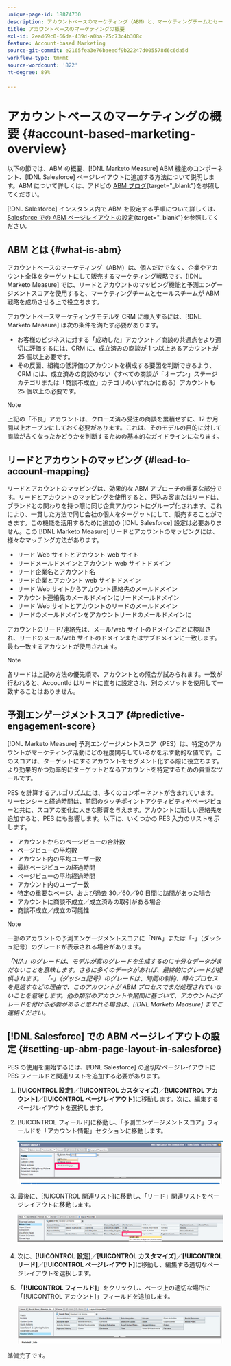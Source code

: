 ```yaml
---
unique-page-id: 18874730
description: アカウントベースのマーケティング（ABM）と、マーケティングチームとセールスチームが ABM 戦略を成功させるのに Adobe Marketo Measure がどのように役立つかについて説明します。
title: アカウントベースのマーケティングの概要
exl-id: 2ead69c0-66da-439d-a0ba-25c73c4b308c
feature: Account-based Marketing
source-git-commit: e2165fea3e76baeedf9b22247d005578d6c6da5d
workflow-type: tm+mt
source-wordcount: '822'
ht-degree: 89%

---
```


# アカウントベースのマーケティングの概要 {#account-based-marketing-overview}

以下の節では、ABM の概要、[!DNL Marketo Measure] ABM 機能のコンポーネント、[!DNL Salesforce] ページレイアウトに追加する方法について説明します。ABM について詳しくは、アドビの [ABM ブログ](https://business.adobe.com/jp/blog/basics/account-based-marketing){target="_blank"}を参照してください。

[!DNL Salesforce] インスタンス内で ABM を設定する手順について詳しくは、[Salesforce での ABM ページレイアウトの設定](/help/advanced-marketo-measure-features/account-based-marketing/account-based-marketing-overview.md#setting-up-abm-page-layout-in-salesforce){target="_blank"}を参照してください。

## ABM とは {#what-is-abm}

アカウントベースのマーケティング（ABM）は、個人だけでなく、企業やアカウント全体をターゲットにして販売するマーケティング戦略です。[!DNL Marketo Measure] では、リードとアカウントのマッピング機能と予測エンゲージメントスコアを使用すると、マーケティングチームとセールスチームが ABM 戦略を成功させる上で役立ちます。

アカウントベースマーケティングモデルを CRM に導入するには、[!DNL Marketo Measure] は次の条件を満たす必要があります。

* お客様のビジネスに対する「成功した」アカウント／商談の共通点をより適切に評価するには、CRM に、成立済みの商談が 1 つ以上あるアカウントが 25 個以上必要です。
* その反面、組織の低評価のアカウントを構成する要因を判断できるよう、CRM には、成立済みの商談のない（すべての商談が「オープン」ステージカテゴリまたは「商談不成立」カテゴリのいずれかにある）アカウントも 25 個以上の必要です。

>[!NOTE]
>
>上記の「不良」アカウントは、クローズ済み受注の商談を累積せずに、12 か月間以上オープンにしておく必要があります。これは、そのモデルの目的に対して商談が古くなったかどうかを判断するための基本的なガイドラインになります。

## リードとアカウントのマッピング {#lead-to-account-mapping}

リードとアカウントのマッピングは、効果的な ABM アプローチの重要な部分です。リードとアカウントのマッピングを使用すると、見込み客またはリードは、ブランドとの関わりを持つ際に同じ企業アカウントにグループ化されます。これにより、一貫した方法で同じ会社の個人をターゲットにして、販売することができます。この機能を活用するために追加の [!DNL Salesforce] 設定は必要ありません。この [!DNL Marketo Measure] リードとアカウントのマッピングには、様々なマッチング方法があります。

* リード Web サイトとアカウント web サイト
* リードメールドメインとアカウント web サイトドメイン
* リード企業名とアカウント名
* リード企業とアカウント web サイトドメイン
* リード Web サイトからアカウント連絡先のメールドメイン
* アカウント連絡先のメールドメインにリードメールドメイン
* リード Web サイトとアカウントのリードのメールドメイン
* リードのメールドメインをアカウントリードのメールドメインに

アカウントのリード/連絡先は、メール/web サイトのドメインごとに検証され、リードのメール/web サイトのドメインまたはサブドメインに一致します。 最も一致するアカウントが使用されます。

>[!NOTE]
>
>各リードは上記の方法の優先順で、アカウントとの照合が試みられます。一致が行われると、AccountId はリードに直ちに設定され、別のメソッドを使用して一致することはありません。

## 予測エンゲージメントスコア {#predictive-engagement-score}

[!DNL Marketo Measure] 予測エンゲージメントスコア（PES）は、特定のアカウントがマーケティング活動にどの程度関与しているかを示す動的な値です。このスコアは、ターゲットにするアカウントをセグメント化する際に役立ちます。より効果的かつ効率的にターゲットとなるアカウントを特定するための貴重なツールです。

PES を計算するアルゴリズムには、多くのコンポーネントが含まれています。リーセンシーと経過時間は、前回のタッチポイントアクティビティやページビューと共に、スコアの変化に大きな影響を与えます。アカウントに新しい連絡先を追加すると、PES にも影響します。以下に、いくつかの PES 入力のリストを示します。

* アカウントからのページビューの合計数
* ページビューの平均数
* アカウント内の平均ユーザー数
* 最終ページビューの経過時間
* ページビューの平均経過時間
* アカウント内のユーザー数
* 特定の重要なページ、および過去 30／60／90 日間に訪問があった場合
* アカウントに商談不成立／成立済みの取引がある場合
* 商談不成立／成立の可能性

>[!NOTE]
>
>一部のアカウントの予測エンゲージメントスコアに「N/A」または「-」（ダッシュ記号）のグレードが表示される場合があります。

_「N/A」のグレードは、モデルが真のグレードを生成するのに十分なデータがまだないことを意味します。さらに多くのデータがあれば、最終的にグレードが提供されます。_
_「-」（ダッシュ記号）のグレードは、時間の制約、時々プロセスを見逃すなどの理由で、このアカウントが ABM プロセスでまだ処理されていないことを意味します。他の類似のアカウントや期間に基づいて、アカウントにグレードを付ける必要があると思われる場合は、[!DNL Marketo Measure] までご連絡ください。_

## [!DNL Salesforce] での ABM ページレイアウトの設定 {#setting-up-abm-page-layout-in-salesforce}

PES の使用を開始するには、[!DNL Salesforce] の適切なページレイアウトに PES フィールドと関連リストを追加する必要があります。

1. **[!UICONTROL 設定]**／**[!UICONTROL カスタマイズ]**／**[!UICONTROL アカウント]**／**[!UICONTROL ページレイアウト]**&#x200B;に移動します。次に、編集するページレイアウトを選択します。
1. [!UICONTROL フィールド]に移動し、「予測エンゲージメントスコア」フィールドを「アカウント情報」セクションに移動します。

   ![](assets/1.png)

1. 最後に、[!UICONTROL 関連リスト]に移動し、「リード」関連リストをページレイアウトに移動します。

   ![](assets/2.png)

1. 次に、**[!UICONTROL 設定]**／**[!UICONTROL カスタマイズ]**／**[!UICONTROL リード]**／**[!UICONTROL ページレイアウト]**&#x200B;に移動し、編集する適切なページレイアウトを選択します。
1. 「**[!UICONTROL フィールド]**」をクリックし、ページ上の適切な場所に「[!UICONTROL アカウント]」フィールドを追加します。

   ![](assets/3.png)

準備完了です。

